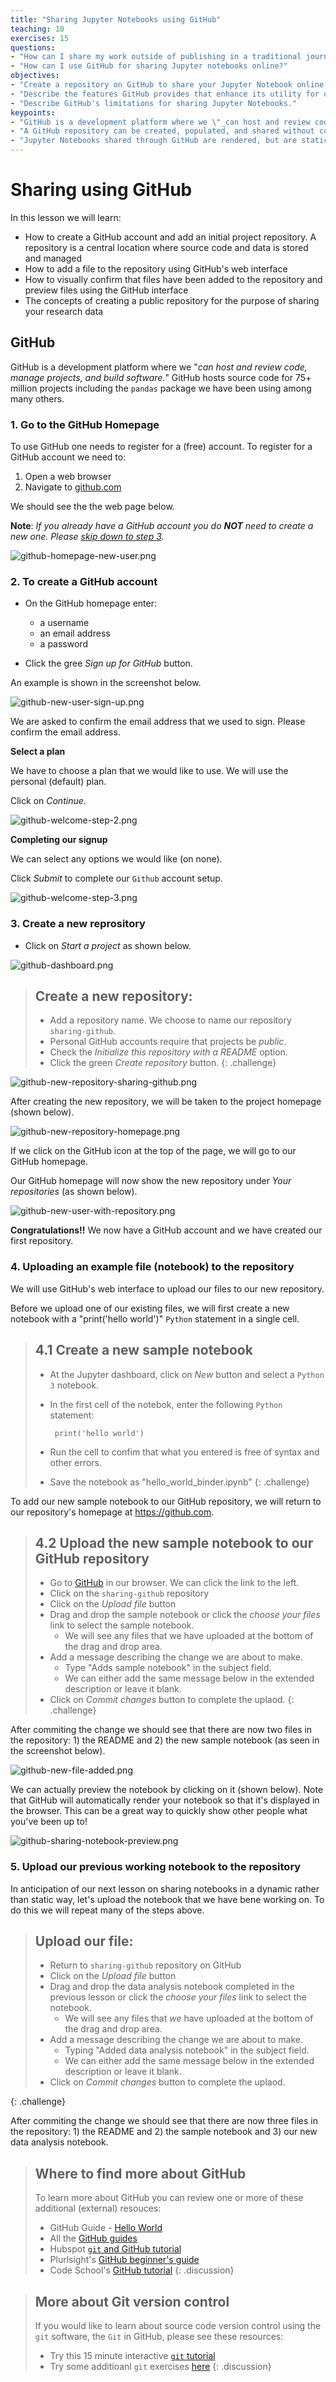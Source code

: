 ```yaml
---
title: "Sharing Jupyter Notebooks using GitHub"
teaching: 10
exercises: 15
questions:
- "How can I share my work outside of publishing in a traditional journal?"
- "How can I use GitHub for sharing Jupyter notebooks online?"
objectives:
- "Create a repository on GitHub to share your Jupyter Notebook online."
- "Describe the features GitHub provides that enhance its utility for online sharing."
- "Describe GitHub's limitations for sharing Jupyter Notebooks."
keypoints:
- "GitHub is a development platform where we \"_can host and review code, manage projects, and build software._\""
- "A GitHub repository can be created, populated, and shared without command line or other special-purpose version control tools."
- "Jupyter Notebooks shared through GitHub are rendered, but are static. GitHub does not run the notebook(s) in a repository."
---
```

# Sharing using GitHub

In this lesson we will learn:

- How to create a GitHub account and add an initial project repository. A repository is a central location where source code and data is stored and managed
- How to add a file to the repository using GitHub's web interface
- How to visually confirm that files have been added to the repository and preview files using the GitHub interface
- The concepts of creating a public repository for the purpose of sharing your research data

## GitHub

GitHub is a development platform where we "_can host and review code, manage projects, and build software._" GitHub hosts source code for 75+ million projects including the `pandas` package we have been using among many others. 

### 1. Go to the GitHub Homepage

To use GitHub one needs to register for a (free) account. To register for a GitHub account we need to:

1. Open a web browser
2. Navigate to [github.com](https://github.com)

We should see the the web page below.

**Note**: _If you already have a GitHub account you do __NOT__ need to create a new one. Please [skip down to step 3](#3-create-a-new-reprository)._

![github-homepage-new-user.png](../fig/github-homepage-new-user.png)

### 2. To create a GitHub account 

- On the GitHub homepage enter:

    - a username
    - an email address
    - a password

- Click the gree _Sign up for GitHub_ button.


An example is shown in the screenshot below.

![github-new-user-sign-up.png](../fig/github-new-user-sign-up.png)

We are asked to confirm the email address that we used to sign. Please confirm the email address.

**Select a plan**

We have to choose a plan that we would like to use. We will use the personal (default) plan.

Click on _Continue_.

![github-welcome-step-2.png](../fig/github-welcome-step-2.png)

**Completing our signup**

We can select any options we would like (on none).

Click _Submit_ to complete our `Github` account setup.

![github-welcome-step-3.png](../fig/github-welcome-step-3.png)

### 3. Create a new reprository

- Click on _Start a project_ as shown below.

![github-dashboard.png](../fig/github-dashboard.png)

> ## Create a new repository:
>
> - Add a repository name. We choose to name our repository `sharing-github`.
> - Personal GitHub accounts require that projects be _public_.
> - Check the _Initialize this repository with a README_ option.
> - Click the green _Create repository_ button.
{: .challenge}

![github-new-repository-sharing-github.png](../fig/github-new-repository-sharing-github.png)

After creating the new repository, we will be taken to the project homepage (shown below).

![github-new-repository-homepage.png](../fig/github-new-repository-homepage.png)

If we click on the GitHub icon at the top of the page, we will go to our GitHub homepage.

Our GitHub homepage will now show the new repository under _Your repositories_ (as shown below).

![github-new-user-with-repository.png](../fig/github-new-user-with-repository.png)

**Congratulations!!** We now have a GitHub account and we have created our first repository. 

### 4. Uploading an example file (notebook) to the repository

We will use GitHub's web interface to upload our files to our new repository. 

Before we upload one of our existing files, we will first create a new notebook with a "print('hello world')" `Python` statement in a single cell. 


> ## 4.1 Create a new sample notebook
> - At the Jupyter dashboard, click on _New_ button and select a `Python 3` notebook.
> - In the first cell of the notebok, enter the following `Python` statement:
>
>        print('hello world')
>
> - Run the cell to confim that what you entered is free of syntax and other errors.
> - Save the notebook as "hello_world_binder.ipynb"
{: .challenge}

To add our new sample notebook to our GitHub repository, we will return to our repository's homepage at <https://github.com>.

> ## 4.2 Upload the new sample notebook to our GitHub repository
> - Go to [GitHub](https://github.com) in our browser. We can click the link to the left.
> - Click on the `sharing-github` repository
> - Click on the _Upload file_ button
> - Drag and drop the sample notebook or click the _choose your files_ link to select the sample notebook.
>    - We will see any files that we have uploaded at the bottom of the drag and drop area.
> - Add a message describing the change we are about to make.
>    - Type "Adds sample notebook" in the subject field. 
>    - We can either add the same message below in the extended description or leave it blank.
> - Click on _Commit changes_ button to complete the uplaod.
{: .challenge}

After commiting the change we should see that there are now two files in the repository: 1) the README and 2) the new sample notebook (as seen in the screenshot below).

![github-new-file-added.png](../fig/github-new-file-added.png)

We can actually preview the notebook by clicking on it (shown below). Note that GitHub will automatically render your notebook so that it's displayed in the browser. This can be a great way to quickly show other people what you've been up to!

![github-sharing-notebook-preview.png](../fig/github-sharing-notebook-preview.png)

### 5. Upload our previous working notebook to the repository

In anticipation of our next lesson on sharing notebooks in a dynamic rather than static way, let's upload the notebook that we have bene working on. To do this we will repeat many of the steps above.

> ## Upload our file:
> - Return to `sharing-github` repository on GitHub
> - Click on the _Upload file_ button
> - Drag and drop the data analysis notebook completed in the previous lesson or click the _choose your files_ link to select the notebook.
>    - We will see any files that _we_ have uploaded at the bottom of the drag and drop area.
> - Add a message describing the change we are about to make.
>    - Typing "Added data analysis notebook" in the subject field. 
>    - We can either add the same message below in the extended description or leave it blank.
> - Click on _Commit changes_ button to complete the uplaod.
>
{: .challenge}

After commiting the change we should see that there are now three files in the repository: 1) the README and 2) the sample notebook and 3) our new data analysis notebook.

> ## Where to find more about GitHub
> To learn more about GitHub you can review one or more of these additional (external) resouces:
> - GitHub Guide - [Hello World](https://guides.github.com/activities/hello-world/)
> - All the [GitHub guides](https://guides.github.com)
> - Hubspot [`git` and GitHub tutorial](https://product.hubspot.com/blog/git-and-github-tutorial-for-beginners)
> - Plurlsight's [GitHub beginner's guide](https://www.pluralsight.com/blog/software-development/github-tutorial)
> - Code School's [GitHub tutorial](https://www.codeschool.com/courses/mastering-github)
{: .discussion}

> ## More about Git version control
> If you would like to learn about source code version control using the `git` software, the `Git` in GitHub, please see these resources:
> - Try this 15 minute interactive  [`git` tutorial](https://try.github.io/)
> - Try some additioanl `git` exercises [here](https://gitexercises.fracz.com)
{: .discussion}
